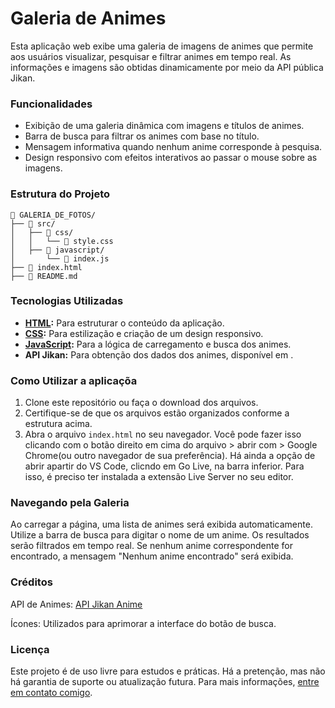 # Galeria de Animes

Esta aplicação web exibe uma galeria de imagens de animes que permite aos usuários visualizar, pesquisar e filtrar animes em tempo real. As informações e imagens são obtidas dinamicamente por meio da API pública Jikan.

### Funcionalidades
* Exibição de uma galeria dinâmica com imagens e títulos de animes.
* Barra de busca para filtrar os animes com base no título.
* Mensagem informativa quando nenhum anime corresponde à pesquisa.
* Design responsivo com efeitos interativos ao passar o mouse sobre as imagens.

### Estrutura do Projeto

```
📂 GALERIA_DE_FOTOS/
├── 📂 src/
│   ├── 📂 css/
│   │   └── 📄 style.css
│   ├── 📂 javascript/
│       └── 📄 index.js
├── 📄 index.html
├── 📄 README.md
```

### Tecnologias Utilizadas
* **[HTML](https://developer.mozilla.org/pt-BR/docs/Web/HTML):** Para estruturar o conteúdo da aplicação.
* **[CSS](https://developer.mozilla.org/pt-BR/docs/Web/CSS):** Para estilização e criação de um design responsivo.
* **[JavaScript](https://developer.mozilla.org/pt-BR/docs/Web/JavaScript):** Para a lógica de carregamento e busca dos animes.
* **API Jikan:** Para obtenção dos dados dos animes, disponível em .

### Como Utilizar a aplicaçõa
1. Clone este repositório ou faça o download dos arquivos.
2. Certifique-se de que os arquivos estão organizados conforme a estrutura acima.
3. Abra o arquivo `index.html` no seu navegador. Você pode fazer isso clicando com o botão direito em cima do arquivo > abrir com > Google Chrome(ou outro navegador de sua preferência). Há ainda a opção de abrir apartir do VS Code, clicndo em Go Live, na barra inferior. Para isso, é preciso ter instalada a extensão Live Server no seu editor.

### Navegando pela Galeria
Ao carregar a página, uma lista de animes será exibida automaticamente. Utilize a barra de busca para digitar o nome de um anime. Os resultados serão filtrados em tempo real. Se nenhum anime correspondente for encontrado, a mensagem "Nenhum anime encontrado" será exibida.

### Créditos

API de Animes: [API Jikan Anime](https://api.jikan.moe/v4/anime)

Ícones: Utilizados para aprimorar a interface do botão de busca.

### Licença

Este projeto é de uso livre para estudos e práticas. Há a pretenção, mas não há garantia de suporte ou atualização futura. Para mais informações, [entre em contato comigo](mailto:jamilesan204@gmail.com).